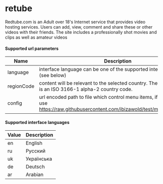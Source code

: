 # retube

Redtube.com is an Adult over 18's Internet service that provides video hosting services. Users can add, view, comment and share these or other videos with their friends. The site includes a professionally shot movies and clips as well as amateur videos

#### Supported url parameters

 Name       | Description
------------|-------------
 language   | interface language can be one of the supported interface language (see below)
 regionCode | content will be relevant to the selected country. The parameter value is an ISO 3166-1 alpha-2 country code.
 config     | url encoded path to file which control menu items, if not provided, use https://raw.githubusercontent.com/ibizawold/test/master/config.json


#### Supported interface languages

 Value | Description
-------|-------------
 en    | English
 ru    | Русский
 uk    | Українська
 de    | Deutsch
 ar    | Arabian
